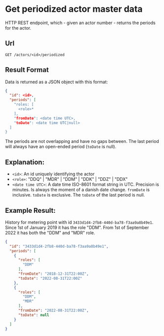 # Get periodized actor master data

HTTP REST endpoint, which - given an actor number - returns the periods for the actor.

## Url

`GET /actors/<id>/periodized`

## Result Format

Data is returned as a JSON object with this format:

```json
{
  "id": <id>,
  "periods": [
    "roles: [
      <role>*
    ],
	"fromDate": <date time UTC>,
	"toDate": <date time UTC|null>
  ]
}
```

The periods are not overlapping and have no gaps between. The last period will always have an open-ended period (`toDate` is null).

## Explanation:

- `<id>`: An id uniquely identifying the actor
- `<role>`: "DDQ" | "MDR" | "DDM" | "DDK" | "DDZ" | "DDX"
- `<date time UTC>`: A date time ISO-8601 format string in UTC. Precision is minutes. Is always the moment of a danish date change.
    `fromDate` is inclusive. `toDate` is exclusive. The `toDate` of the last period is null.

## Example Result:

History for metering point with id `3433d1d4-2fb8-440d-ba78-f3aa9a8b49e1`. Since 1st of January 2019 it has the role "DDM". From 1st of September 2022 it has both the "DDM" and "MDR" role.

```json
{
  "id": "3433d1d4-2fb8-440d-ba78-f3aa9a8b49e1",
  "periods": [
    {
	  "roles": [
	    "DDM"
	  ],
	  "fromDate": "2018-12-31T22:00Z",
	  "toDate": "2022-08-31T22:00Z"
	},
    {
	  "roles": [
	    "DDM",
		"MDR"
	  ],
	  "fromDate": "2022-08-31T22:00Z",
	  "toDate": null
	}
  ]
}
```
